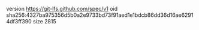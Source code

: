 version https://git-lfs.github.com/spec/v1
oid sha256:4327ba975356d5b0a2e9733bd73f91aed1e1bdcb86dd36d16ae62914df3ff390
size 2815
